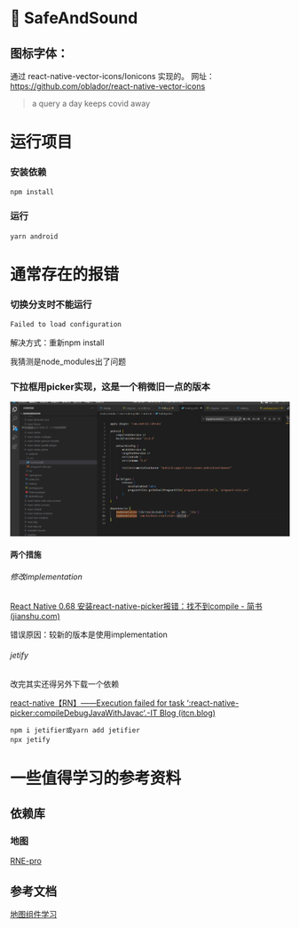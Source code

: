 # 🧸 SafeAndSound
## 图标字体：
  通过 react-native-vector-icons/Ionicons 实现的。
  网址：https://github.com/oblador/react-native-vector-icons

> a query a day keeps covid away

# 运行项目
### 安装依赖
```
npm install
```
### 运行
```
yarn android
```
# 通常存在的报错
### 切换分支时不能运行

```typescript
Failed to load configuration
```

解决方式：重新npm install

我猜测是node_modules出了问题



### 下拉框用picker实现，这是一个稍微旧一点的版本
![image](note/assets/image-20221005230233-dkoncz1.png)​
#### 两个措施
###### 修改implementation
[React Native 0.68 安装react-native-picker报错：找不到compile - 简书 (jianshu.com)](https://www.jianshu.com/p/e452f8961b1c)

错误原因：较新的版本是使用implementation
###### jetify
改完其实还得另外下载一个依赖

[react-native【RN】——Execution failed for task ‘:react-native-picker:compileDebugJavaWithJavac‘.-IT Blog (itcn.blog)](https://itcn.blog/p/0529247398.html)


```typescript
npm i jetifier或yarn add jetifier
npx jetify
```
# 一些值得学习的参考资料
## 依赖库
### 地图
[RNE-pro](https://supervons.github.io/react-native-echarts-pro-docs/zh-cn/docs/intro/)

## 参考文档
[地图组件学习](https://juejin.cn/post/6992857405042212872)
